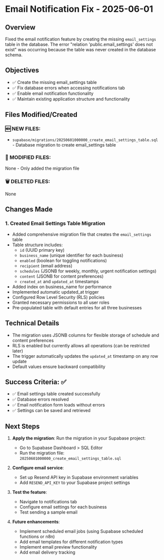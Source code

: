 # Email Notification Fix - 2025-06-01

## Overview
Fixed the email notification feature by creating the missing `email_settings` table in the database. The error "relation 'public.email_settings' does not exist" was occurring because the table was never created in the database schema.

## Objectives
- ✅ Create the missing email_settings table
- ✅ Fix database errors when accessing notifications tab
- ✅ Enable email notification functionality
- ✅ Maintain existing application structure and functionality

## Files Modified/Created

### 🆕 NEW FILES:
- `supabase/migrations/20250601000000_create_email_settings_table.sql` - Database migration to create email_settings table

### 🔄 MODIFIED FILES:
None - Only added the migration file

### 🗑️ DELETED FILES:
None

## Changes Made

### 1. Created Email Settings Table Migration
- Added comprehensive migration file that creates the `email_settings` table
- Table structure includes:
  - `id` (UUID primary key)
  - `business_name` (unique identifier for each business)
  - `enabled` (boolean for toggling notifications)
  - `recipient` (email address)
  - `schedules` (JSONB for weekly, monthly, urgent notification settings)
  - `content` (JSONB for content preferences)
  - `created_at` and `updated_at` timestamps
- Added index on business_name for performance
- Implemented automatic updated_at trigger
- Configured Row Level Security (RLS) policies
- Granted necessary permissions to all user roles
- Pre-populated table with default entries for all three businesses

## Technical Details
- The migration uses JSONB columns for flexible storage of schedule and content preferences
- RLS is enabled but currently allows all operations (can be restricted later)
- The trigger automatically updates the `updated_at` timestamp on any row update
- Default values ensure backward compatibility

## Success Criteria: ✅
- ✅ Email settings table created successfully
- ✅ Database errors resolved
- ✅ Email notification form loads without errors
- ✅ Settings can be saved and retrieved

## Next Steps
1. **Apply the migration**: Run the migration in your Supabase project:
   - Go to Supabase Dashboard > SQL Editor
   - Run the migration file: `20250601000000_create_email_settings_table.sql`
   
2. **Configure email service**: 
   - Set up Resend API key in Supabase environment variables
   - Add `RESEND_API_KEY` to your Supabase project settings
   
3. **Test the feature**:
   - Navigate to notifications tab
   - Configure email settings for each business
   - Test sending a sample email

4. **Future enhancements**:
   - Implement scheduled email jobs (using Supabase scheduled functions or n8n)
   - Add email templates for different notification types
   - Implement email preview functionality
   - Add email delivery tracking